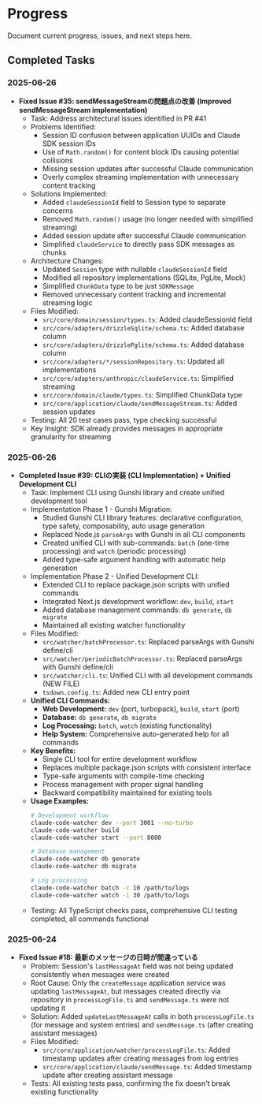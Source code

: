 # Progress

Document current progress, issues, and next steps here.

## Completed Tasks

### 2025-06-26

- **Fixed Issue #35: sendMessageStreamの問題点の改善 (Improved sendMessageStream implementation)**
  - Task: Address architectural issues identified in PR #41
  - Problems Identified:
    - Session ID confusion between application UUIDs and Claude SDK session IDs
    - Use of `Math.random()` for content block IDs causing potential collisions
    - Missing session updates after successful Claude communication
    - Overly complex streaming implementation with unnecessary content tracking
  - Solutions Implemented:
    - Added `claudeSessionId` field to Session type to separate concerns
    - Removed `Math.random()` usage (no longer needed with simplified streaming)
    - Added session update after successful Claude communication
    - Simplified `claudeService` to directly pass SDK messages as chunks
  - Architecture Changes:
    - Updated `Session` type with nullable `claudeSessionId` field
    - Modified all repository implementations (SQLite, PgLite, Mock)
    - Simplified `ChunkData` type to be just `SDKMessage`
    - Removed unnecessary content tracking and incremental streaming logic
  - Files Modified:
    - `src/core/domain/session/types.ts`: Added claudeSessionId field
    - `src/core/adapters/drizzleSqlite/schema.ts`: Added database column
    - `src/core/adapters/drizzlePglite/schema.ts`: Added database column
    - `src/core/adapters/*/sessionRepository.ts`: Updated all implementations
    - `src/core/adapters/anthropic/claudeService.ts`: Simplified streaming
    - `src/core/domain/claude/types.ts`: Simplified ChunkData type
    - `src/core/application/claude/sendMessageStream.ts`: Added session updates
  - Testing: All 20 test cases pass, type checking successful
  - Key Insight: SDK already provides messages in appropriate granularity for streaming

### 2025-06-26

- **Completed Issue #39: CLIの実装 (CLI Implementation) + Unified Development CLI**
  - Task: Implement CLI using Gunshi library and create unified development tool
  - Implementation Phase 1 - Gunshi Migration:
    - Studied Gunshi CLI library features: declarative configuration, type safety, composability, auto usage generation
    - Replaced Node.js `parseArgs` with Gunshi in all CLI components
    - Created unified CLI with sub-commands: `batch` (one-time processing) and `watch` (periodic processing)
    - Added type-safe argument handling with automatic help generation
  - Implementation Phase 2 - Unified Development CLI:
    - Extended CLI to replace package.json scripts with unified commands
    - Integrated Next.js development workflow: `dev`, `build`, `start`
    - Added database management commands: `db generate`, `db migrate`
    - Maintained all existing watcher functionality
  - Files Modified:
    - `src/watcher/batchProcessor.ts`: Replaced parseArgs with Gunshi define/cli
    - `src/watcher/periodicBatchProcessor.ts`: Replaced parseArgs with Gunshi define/cli
    - `src/watcher/cli.ts`: Unified CLI with all development commands (NEW FILE)
    - `tsdown.config.ts`: Added new CLI entry point
  - **Unified CLI Commands:**
    - **Web Development:** `dev` (port, turbopack), `build`, `start` (port)
    - **Database:** `db generate`, `db migrate` 
    - **Log Processing:** `batch`, `watch` (existing functionality)
    - **Help System:** Comprehensive auto-generated help for all commands
  - **Key Benefits:**
    - Single CLI tool for entire development workflow
    - Replaces multiple package.json scripts with consistent interface
    - Type-safe arguments with compile-time checking
    - Process management with proper signal handling
    - Backward compatibility maintained for existing tools
  - **Usage Examples:**
    ```bash
    # Development workflow
    claude-code-watcher dev --port 3001 --no-turbo
    claude-code-watcher build
    claude-code-watcher start --port 8080
    
    # Database management
    claude-code-watcher db generate
    claude-code-watcher db migrate
    
    # Log processing
    claude-code-watcher batch -c 10 /path/to/logs
    claude-code-watcher watch -i 30 /path/to/logs
    ```
  - Testing: All TypeScript checks pass, comprehensive CLI testing completed, all commands functional

### 2025-06-24

- **Fixed Issue #18: 最新のメッセージの日時が間違っている**
  - Problem: Session's `lastMessageAt` field was not being updated consistently when messages were created
  - Root Cause: Only the `createMessage` application service was updating `lastMessageAt`, but messages created directly via repository in `processLogFile.ts` and `sendMessage.ts` were not updating it
  - Solution: Added `updateLastMessageAt` calls in both `processLogFile.ts` (for message and system entries) and `sendMessage.ts` (after creating assistant messages)
  - Files Modified:
    - `src/core/application/watcher/processLogFile.ts`: Added timestamp updates after creating messages from log entries
    - `src/core/application/claude/sendMessage.ts`: Added timestamp update after creating assistant message
  - Tests: All existing tests pass, confirming the fix doesn't break existing functionality
